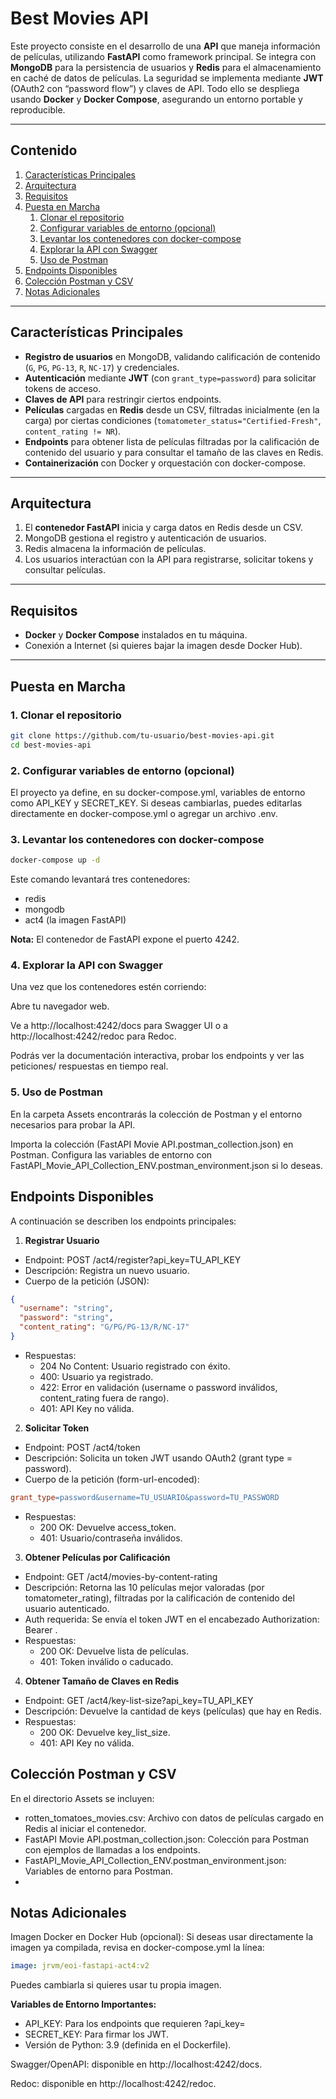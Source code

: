 # Best Movies API

Este proyecto consiste en el desarrollo de una **API** que maneja información de películas, utilizando **FastAPI** como framework principal. Se integra con **MongoDB** para la persistencia de usuarios y **Redis** para el almacenamiento en caché de datos de películas. La seguridad se implementa mediante **JWT** (OAuth2 con “password flow”) y claves de API. Todo ello se despliega usando **Docker** y **Docker Compose**, asegurando un entorno portable y reproducible.

---

## Contenido

1. [Características Principales](#características-principales)  
2. [Arquitectura](#arquitectura)  
3. [Requisitos](#requisitos)  
4. [Puesta en Marcha](#puesta-en-marcha)  
    1. [Clonar el repositorio](#1-clonar-el-repositorio)  
    2. [Configurar variables de entorno (opcional)](#2-configurar-variables-de-entorno-opcional)  
    3. [Levantar los contenedores con docker-compose](#3-levantar-los-contenedores-con-docker-compose)  
    4. [Explorar la API con Swagger](#4-explorar-la-api-con-swagger)  
    5. [Uso de Postman](#5-uso-de-postman)  
5. [Endpoints Disponibles](#endpoints-disponibles)  
6. [Colección Postman y CSV](#colección-postman-y-csv)  
7. [Notas Adicionales](#notas-adicionales)

---

## Características Principales

- **Registro de usuarios** en MongoDB, validando calificación de contenido (`G`, `PG`, `PG-13`, `R`, `NC-17`) y credenciales.
- **Autenticación** mediante **JWT** (con `grant_type=password`) para solicitar tokens de acceso.
- **Claves de API** para restringir ciertos endpoints.  
- **Películas** cargadas en **Redis** desde un CSV, filtradas inicialmente (en la carga) por ciertas condiciones (`tomatometer_status="Certified-Fresh"`, `content_rating != NR`).
- **Endpoints** para obtener lista de películas filtradas por la calificación de contenido del usuario y para consultar el tamaño de las claves en Redis.
- **Containerización** con Docker y orquestación con docker-compose.

---

## Arquitectura




1. El **contenedor FastAPI** inicia y carga datos en Redis desde un CSV.  
2. MongoDB gestiona el registro y autenticación de usuarios.  
3. Redis almacena la información de películas.  
4. Los usuarios interactúan con la API para registrarse, solicitar tokens y consultar películas.

---

## Requisitos

- **Docker** y **Docker Compose** instalados en tu máquina.  
- Conexión a Internet (si quieres bajar la imagen desde Docker Hub).

---

## Puesta en Marcha

### 1. Clonar el repositorio

```bash
git clone https://github.com/tu-usuario/best-movies-api.git
cd best-movies-api
```



### 2. Configurar variables de entorno (opcional)

El proyecto ya define, en su docker-compose.yml, variables de entorno como API_KEY y SECRET_KEY.
Si deseas cambiarlas, puedes editarlas directamente en docker-compose.yml o agregar un archivo .env.

### 3. Levantar los contenedores con docker-compose
```bash
docker-compose up -d
```
Este comando levantará tres contenedores:
- redis
- mongodb
- act4 (la imagen FastAPI)

**Nota:** El contenedor de FastAPI expone el puerto 4242.

### 4. Explorar la API con Swagger
Una vez que los contenedores estén corriendo:

Abre tu navegador web.

Ve a http://localhost:4242/docs para Swagger UI o a http://localhost:4242/redoc para Redoc.

Podrás ver la documentación interactiva, probar los endpoints y ver las peticiones/ respuestas en tiempo real.

### 5. Uso de Postman
En la carpeta Assets encontrarás la colección de Postman y el entorno necesarios para probar la API.

Importa la colección (FastAPI Movie API.postman_collection.json) en Postman.
Configura las variables de entorno con FastAPI_Movie_API_Collection_ENV.postman_environment.json si lo deseas.

## Endpoints Disponibles
A continuación se describen los endpoints principales:

1. **Registrar Usuario**

- Endpoint: POST /act4/register?api_key=TU_API_KEY
- Descripción: Registra un nuevo usuario.
- Cuerpo de la petición (JSON):
```json
{
  "username": "string", 
  "password": "string",
  "content_rating": "G/PG/PG-13/R/NC-17"
}
```

- Respuestas:
  - 204 No Content: Usuario registrado con éxito.
  - 400: Usuario ya registrado.
  - 422: Error en validación (username o password inválidos, content_rating fuera de rango).
  - 401: API Key no válida.
  
2. **Solicitar Token**

- Endpoint: POST /act4/token
- Descripción: Solicita un token JWT usando OAuth2 (grant type = password).
- Cuerpo de la petición (form-url-encoded):
```makefile
grant_type=password&username=TU_USUARIO&password=TU_PASSWORD
```
- Respuestas:
  - 200 OK: Devuelve access_token.
  - 401: Usuario/contraseña inválidos.
  
3. **Obtener Películas por Calificación**

- Endpoint: GET /act4/movies-by-content-rating
- Descripción: Retorna las 10 películas mejor valoradas (por tomatometer_rating), filtradas por la calificación de contenido del usuario autenticado.
- Auth requerida: Se envía el token JWT en el encabezado Authorization: Bearer <token>.
- Respuestas:
  - 200 OK: Devuelve lista de películas.
  - 401: Token inválido o caducado.
  
4. **Obtener Tamaño de Claves en Redis**

- Endpoint: GET /act4/key-list-size?api_key=TU_API_KEY
- Descripción: Devuelve la cantidad de keys (películas) que hay en Redis.
- Respuestas:
  - 200 OK: Devuelve key_list_size.
  - 401: API Key no válida.

## Colección Postman y CSV
En el directorio Assets se incluyen:

- rotten_tomatoes_movies.csv: Archivo con datos de películas cargado en Redis al iniciar el contenedor.
- FastAPI Movie API.postman_collection.json: Colección para Postman con ejemplos de llamadas a los endpoints.
- FastAPI_Movie_API_Collection_ENV.postman_environment.json: Variables de entorno para Postman.
- 
## Notas Adicionales
Imagen Docker en Docker Hub (opcional):
Si deseas usar directamente la imagen ya compilada, revisa en docker-compose.yml la línea:

```yaml
image: jrvm/eoi-fastapi-act4:v2
```

Puedes cambiarla si quieres usar tu propia imagen.

**Variables de Entorno Importantes:**

- API_KEY: Para los endpoints que requieren ?api_key=
- SECRET_KEY: Para firmar los JWT.
- Versión de Python: 3.9 (definida en el Dockerfile).

Swagger/OpenAPI: disponible en http://localhost:4242/docs.

Redoc: disponible en http://localhost:4242/redoc.